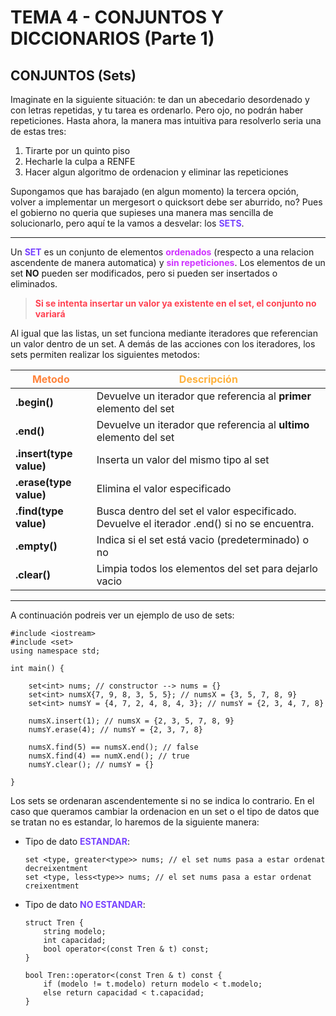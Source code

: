 # TEMA 4 - CONJUNTOS Y DICCIONARIOS (Parte 1)
## **CONJUNTOS (Sets)**
Imaginate en la siguiente situación: te dan un abecedario desordenado y con letras repetidas, y tu tarea es ordenarlo. Pero ojo, no podrán haber repeticiones. Hasta ahora, la manera mas intuitiva para resolverlo seria una de estas tres:

1. Tirarte por un quinto piso
2. Hecharle la culpa a RENFE
3. Hacer algun algoritmo de ordenacion y eliminar las repeticiones

Supongamos que has barajado (en algun momento) la tercera opción, volver a implementar un mergesort o quicksort debe ser aburrido, no? Pues el gobierno no queria que supieses una manera mas sencilla de solucionarlo, pero aquí te la vamos a desvelar: los <span style="color:#7842ff">**SETS**</span>.

---
Un <span style="color:#7842ff">**SET**</span> es un conjunto de elementos <span style="color:#cf33ff">**ordenados**</span> (respecto a una relacion ascendente de manera automatica) y <span style="color:#cf33ff">**sin repeticiones**</span>. Los elementos de un set **NO** pueden ser modificados, pero si pueden ser insertados o eliminados.

> <span style="color:#ff4252">**Si se intenta insertar un valor ya existente en el set, el conjunto no variará**</span>

Al igual que las listas, un set funciona mediante iteradores que referencian un valor dentro de un set. A demás de las acciones con los iteradores, los sets permiten realizar los siguientes metodos:

| <span style="color:#ff833b">**Metodo**</span> | <span style="color:#ffb13b">**Descripción**</span> |
| ----------- | ----------- |
| **.begin()** | Devuelve un iterador que referencia al **primer** elemento del set
| **.end()** | Devuelve un iterador que referencia al **ultimo** elemento del set
| **.insert(type value)** | Inserta un valor del mismo tipo al set
| **.erase(type value)** | Elimina el valor especificado
|**.find(type value)**| Busca dentro del set el valor especificado. Devuelve el iterador .end() si no se encuentra.
|**.empty()**| Indica si el set está vacio (predeterminado) o no
|**.clear()**| Limpia todos los elementos del set para dejarlo vacio

---
A continuación podreis ver un ejemplo de uso de sets:

```
#include <iostream>
#include <set>
using namespace std;

int main() {

    set<int> nums; // constructor --> nums = {}
    set<int> numsX{7, 9, 8, 3, 5, 5}; // numsX = {3, 5, 7, 8, 9}
    set<int> numsY = {4, 7, 2, 4, 8, 4, 3}; // numsY = {2, 3, 4, 7, 8}

    numsX.insert(1); // numsX = {2, 3, 5, 7, 8, 9}
    numsY.erase(4); // numsY = {2, 3, 7, 8}

    numsX.find(5) == numsX.end(); // false
    numsX.find(4) == numX.end(); // true
    numsY.clear(); // numsY = {}

}
```

Los sets se ordenaran ascendentemente si no se indica lo contrario. En el caso que queramos cambiar la ordenacion en un set o el tipo de datos que se tratan no es estandar, lo haremos de la siguiente manera:

- Tipo de dato <span style="color:#7842ff">**ESTANDAR**</span>:

    ```
    set <type, greater<type>> nums; // el set nums pasa a estar ordenat decreixentment
    set <type, less<type>> nums; // el set nums pasa a estar ordenat creixentment
    ```

- Tipo de dato <span style="color:#7842ff">**NO ESTANDAR**</span>:
    ```
    struct Tren {
        string modelo;
        int capacidad;
        bool operator<(const Tren & t) const;
    }

    bool Tren::operator<(const Tren & t) const {
        if (modelo != t.modelo) return modelo < t.modelo;
        else return capacidad < t.capacidad;
    }
    ```




